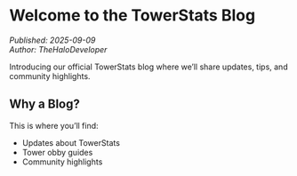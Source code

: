 # Welcome to the TowerStats Blog
*Published: 2025-09-09*  
*Author: TheHaloDeveloper*

Introducing our official TowerStats blog where we’ll share updates, tips, and community highlights.

## Why a Blog?
This is where you’ll find:
- Updates about TowerStats
- Tower obby guides
- Community highlights